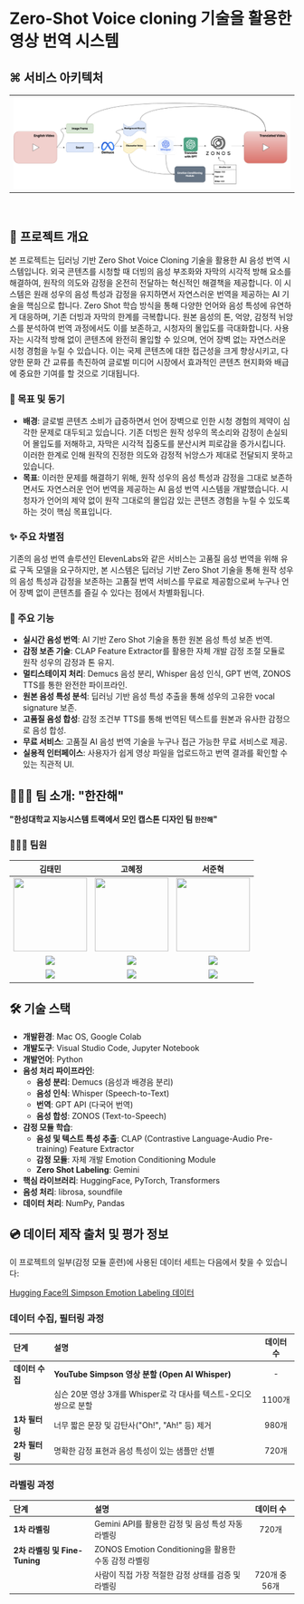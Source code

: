 # Zero-Shot Voice cloning 기술을 활용한 영상 번역 시스템

## ⌘ 서비스 아키텍처
<table>
  <tr>
    <td><img src="./image/Pipeline.png" alt="서비스 아키텍처 다이어그램"/></td>
  </tr>
</table>

<br>

## 🚩 프로젝트 개요

본 프로젝트는 딥러닝 기반 Zero Shot Voice Cloning 기술을 활용한 AI 음성 번역 시스템입니다. 외국 콘텐츠를 시청할 때 더빙의 음성 부조화와 자막의 시각적 방해 요소를 해결하여, 원작의 의도와 감정을 온전히 전달하는 혁신적인 해결책을 제공합니다.
이 시스템은 원래 성우의 음성 특성과 감정을 유지하면서 자연스러운 번역을 제공하는 AI 기술을 핵심으로 합니다. Zero Shot 학습 방식을 통해 다양한 언어와 음성 특성에 유연하게 대응하며, 기존 더빙과 자막의 한계를 극복합니다. 원본 음성의 톤, 억양, 감정적 뉘앙스를 분석하여 번역 과정에서도 이를 보존하고, 시청자의 몰입도를 극대화합니다.
사용자는 시각적 방해 없이 콘텐츠에 완전히 몰입할 수 있으며, 언어 장벽 없는 자연스러운 시청 경험을 누릴 수 있습니다. 이는 국제 콘텐츠에 대한 접근성을 크게 향상시키고, 다양한 문화 간 교류를 촉진하여 글로벌 미디어 시장에서 효과적인 콘텐츠 현지화와 배급에 중요한 기여를 할 것으로 기대됩니다.

### 🎯 목표 및 동기

* **배경**: 글로벌 콘텐츠 소비가 급증하면서 언어 장벽으로 인한 시청 경험의 제약이 심각한 문제로 대두되고 있습니다. 기존 더빙은 원작 성우의 목소리와 감정이 손실되어 몰입도를 저해하고, 자막은 시각적 집중도를 분산시켜 피로감을 증가시킵니다. 이러한 한계로 인해 원작의 진정한 의도와 감정적 뉘앙스가 제대로 전달되지 못하고 있습니다.
* **목표**: 이러한 문제를 해결하기 위해, 원작 성우의 음성 특성과 감정을 그대로 보존하면서도 자연스러운 언어 번역을 제공하는 AI 음성 번역 시스템을 개발했습니다. 시청자가 언어의 제약 없이 원작 그대로의 몰입감 있는 콘텐츠 경험을 누릴 수 있도록 하는 것이 핵심 목표입니다.

### ✨ 주요 차별점
기존의 음성 번역 솔루션인 ElevenLabs와 같은 서비스는 고품질 음성 번역을 위해 유료 구독 모델을 요구하지만, 본 시스템은 딥러닝 기반 Zero Shot 기술을 통해 원작 성우의 음성 특성과 감정을 보존하는 고품질 번역 서비스를 무료로 제공함으로써 누구나 언어 장벽 없이 콘텐츠를 즐길 수 있다는 점에서 차별화됩니다.

### 🌟 주요 기능

*  **실시간 음성 번역**: AI 기반 Zero Shot 기술을 통한 원본 음성 특성 보존 번역.
*  **감정 보존 기술**: CLAP Feature Extractor를 활용한 자체 개발 감정 조절 모듈로 원작 성우의 감정과 톤 유지.
*  **멀티스테이지 처리**: Demucs 음성 분리, Whisper 음성 인식, GPT 번역, ZONOS TTS를 통한 완전한 파이프라인.
*  **원본 음성 특성 분석**: 딥러닝 기반 음성 특성 추출을 통해 성우의 고유한 vocal signature 보존.
*  **고품질 음성 합성**: 감정 조건부 TTS를 통해 번역된 텍스트를 원본과 유사한 감정으로 음성 합성.
*  **무료 서비스**: 고품질 AI 음성 번역 기술을 누구나 접근 가능한 무료 서비스로 제공.
*  **실용적 인터페이스**: 사용자가 쉽게 영상 파일을 업로드하고 번역 결과를 확인할 수 있는 직관적 UI.

## 🧑🏻‍💻 팀 소개: "한잔해"

**"한성대학교 지능시스템 트랙에서 모인 캡스톤 디자인 팀 `한잔해`"**

### 👨🏼‍💻 팀원

김태민|고혜정|서준혁
:-:|:-:|:-:|
<img src='https://avatars.githubusercontent.com/u/96530685?v=4' height=130 width=130></img>|<img src='https://avatars.githubusercontent.com/u/190566247?v=4' height=130 width=130></img>|<img src='https://avatars.githubusercontent.com/u/105350096?v=4' height=130 width=130></img>|
<a href="https://github.com/taemin6697" target="_blank"><img src="https://img.shields.io/badge/Github-black.svg?&style=round&logo=github"/></a>|<a href="https://github.com/Kohyejung" target="_blank"><img src="https://img.shields.io/badge/Github-black.svg?&style=round&logo=github"/></a>|<a href="https://github.com/SeoBuAs" target="_blank"><img src="https://img.shields.io/badge/Github-black.svg?&style=round&logo=github"/></a>
<a href="mailto:taemin6697@gmail.com" target="_blank"><img src="https://img.shields.io/badge/Gmail-EA4335?style&logo=Gmail&logoColor=white"/></a>|<a href="mailto:helenko7738@gmail.com" target="_blank"><img src="https://img.shields.io/badge/Gmail-EA4335?style&logo=Gmail&logoColor=white"/></a>|<a href="mailto:withop9974@gmail.com" target="_blank"><img src="https://img.shields.io/badge/Gmail-EA4335?style&logo=Gmail&logoColor=white"/></a>|

## 🛠️ 기술 스택

*   **개발환경**: Mac OS, Google Colab
*   **개발도구**: Visual Studio Code, Jupyter Notebook
*   **개발언어**: Python
*   **음성 처리 파이프라인**:
    *   **음성 분리**: Demucs (음성과 배경음 분리)
    *   **음성 인식**: Whisper (Speech-to-Text)
    *   **번역**: GPT API (다국어 번역)
    *   **음성 합성**: ZONOS (Text-to-Speech)
*   **감정 모듈 학습**:
    *   **음성 및 텍스트 특성 추출**: CLAP (Contrastive Language-Audio Pre-training) Feature Extractor
    *   **감정 모듈**: 자체 개발 Emotion Conditioning Module
    *   **Zero Shot Labeling**: Gemini
*   **핵심 라이브러리**: HuggingFace, PyTorch, Transformers
*   **음성 처리**: librosa, soundfile
*   **데이터 처리**: NumPy, Pandas

## 💿 데이터 제작 출처 및 평가 정보

이 프로젝트의 일부(감정 모듈 훈련)에 사용된 데이터 세트는 다음에서 찾을 수 있습니다:

[Hugging Face의 Simpson Emotion Labeling 데이터]([BuAs/Simpson_Emotion_Labeling_for_ZONOS](https://huggingface.co/datasets/BuAs/Simpson_Emotion_Labeling_for_ZONOS))

### 데이터 수집, 필터링 과정

| 단계 | 설명 | 데이터 수 |
| :--- | :--- | :---: |
| **데이터 수집** | **YouTube Simpson 영상 분할 (Open AI Whisper)** | - |
| | 심슨 20분 영상 3개를 Whisper로 각 대사를 텍스트-오디오 쌍으로 분할 | 1100개 |
| **1차 필터링** | 너무 짧은 문장 및 감탄사("Oh!", "Ah!" 등) 제거 | 980개 |
| **2차 필터링** | 명확한 감정 표현과 음성 특성이 있는 샘플만 선별 | 720개 |

### 라벨링 과정
| 단계 | 설명 | 데이터 수 |
| :--- | :--- | :---: |
| **1차 라벨링** | Gemini API를 활용한 감정 및 음성 특성 자동 라벨링 | 720개 |
| **2차 라벨링 및 Fine-Tuning** | ZONOS Emotion Conditioning을 활용한 수동 감정 라벨링 | |
| | 사람이 직접 가장 적절한 감정 상태를 검증 및 라벨링 | 720개 중 56개 |

